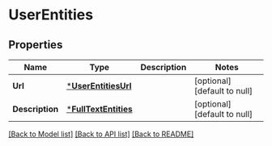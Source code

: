 # UserEntities

## Properties
Name | Type | Description | Notes
------------ | ------------- | ------------- | -------------
**Url** | [***UserEntitiesUrl**](User_entities_url.md) |  | [optional] [default to null]
**Description** | [***FullTextEntities**](FullTextEntities.md) |  | [optional] [default to null]

[[Back to Model list]](../README.md#documentation-for-models) [[Back to API list]](../README.md#documentation-for-api-endpoints) [[Back to README]](../README.md)

